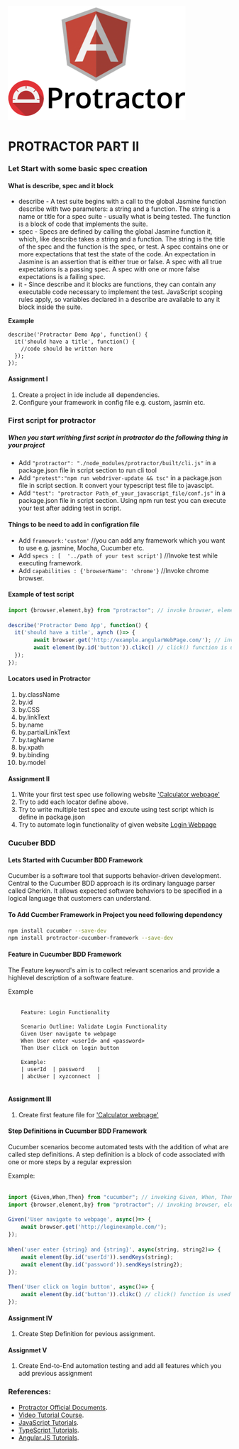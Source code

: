 ![Protractor](./images/protractorLogo.png)
# PROTRACTOR PART II


### Let Start with some basic spec creation

#### What is **describe**, **spec** and **it** block

* describe - A test suite begins with a call to the global Jasmine function describe with two parameters: a string and a function. The string is a name or title for a spec suite - usually what is being tested. The function is a block of code that implements the suite.
* spec - Specs are defined by calling the global Jasmine function it, which, like describe takes a string and a function. The string is the title of the spec and the function is the spec, or test. A spec contains one or more expectations that test the state of the code. An expectation in Jasmine is an assertion that is either true or false. A spec with all true expectations is a passing spec. A spec with one or more false expectations is a failing spec.
* it - Since describe and it blocks are functions, they can contain any executable code necessary to implement the test. JavaScript scoping rules apply, so variables declared in a describe are available to any it block inside the suite.

**Example**

```javacript
describe('Protractor Demo App', function() {
  it('should have a title', function() {
    //code should be written here
  });
});
```

#### Assignment I

1. Create a project in ide include all dependencies.
2. Configure your framework in config file e.g. custom, jasmin etc.

### First script for protractor 

##### When you start writhing first script in protractor do the following thing in your project
* Add ``"protractor": "./node_modules/protractor/built/cli.js"`` in a package.json file in script section to run cli tool
* Add ``"pretest":"npm run webdriver-update && tsc"`` in a package.json file in script section. It convert your typescript test file to javascipt.
* Add ``"test": "protractor Path_of_your_javascript_file/conf.js"`` in a package.json file in script section. Using npm run test you can execute your test after adding test in script.

#### Things to be need to add in configration file

* Add ``framework:'custom'`` //you can add any framework which you want to use e.g. jasmine, Mocha, Cucumber etc.
* Add ``specs : [  '../path of your test script']`` //Invoke test while executing framework.
* Add ``capabilities : {'browserName': 'chrome'}`` //Invoke chrome browser.

#### Example of test script

```typescript
import {browser,element,by} from "protractor"; // invoke browser, element and by from protractor

describe('Protractor Demo App', function() {
  it('should have a title', aynch ()=> {
		await browser.get('http://example.angularWebPage.com/'); // invoke browser and navigate to the website
		await element(by.id('button')).clikc() // click() function is used here
  });
});

```

#### Locators used in Protractor 

1. by.className
2. by.id
3. by.CSS
4. by.linkText
5. by.name
6. by.partialLinkText
7. by.tagName
8. by.xpath
9. by.binding
10. by.model

#### Assignment II

1. Write your first test spec use following website ['Calculator webpage'](http://juliemr.github.io/protractor-demo/)
2. Try to add each locator define above.
3. Try to write multiple test spec and excute using test script which is define in package.json
4. Try to automate login functionality of given website [Login Webpage](https://www.globalsqa.com/angularJs-protractor/registration-login-example/#/login)



### Cucuber BDD 

#### Lets Started with Cucumber BDD Framework

Cucumber is a software tool that supports behavior-driven development. 
Central to the Cucumber BDD approach is its ordinary language parser called Gherkin. 
It allows expected software behaviors to be specified in a logical language that customers can understand.

#### To Add Cucmber Framework in Project you need following dependency

```sh
npm install cucumber --save-dev
npm install protractor-cucumber-framework --save-dev
```

#### Feature in Cucumber BDD Framework

The Feature keyword's aim is to collect relevant scenarios and provide a highlevel description of a software feature.

Example 
```feature
	
	Feature: Login Functionality
	
	Scenario Outline: Validate Login Functionality
	Given User navigate to webpage 
	When User enter <userId> and <password>
	Then User click on login button
	
	Example:
	| userId  | password    |
	| abcUser | xyzconnect  |
	
```

#### Assignment III

1. Create first feature file for ['Calculator webpage'](http://juliemr.github.io/protractor-demo/)

#### Step Definitions in Cucumber BDD Framework

Cucumber scenarios become automated tests with the addition of what are
called step definitions. A step definition is a block of code associated with one or
more steps by a regular expression

Example:
```javascript

import {Given,When,Then} from "cucumber"; // invoking Given, When, Then keyword from cucumber 
import {browser,element,by} from "protractor"; // invoking browser, element and by from protractor

Given('User navigate to webpage', async()=> {
    await browser.get('http://loginexample.com/');
});

When('user enter {string} and {string}', async(string, string2)=> {
    await element(by.id('userId')).sendKeys(string);
    await element(by.id('password')).sendKeys(string2);
});

Then('User click on login button', async()=> {
	await element(by.id('button')).clikc() // click() function is used here
});

```


#### Assignment IV

1. Create Step Definition for pevious assignment.


#### Assignmet V

1. Create End-to-End automation testing and add all features which you add previous assignment


### References:

- [Protractor Official Documents](https://www.protractortest.org/#/).
- [Video Tutorial Course](https://www.udemy.com/course/protractor-tutorial/).
- [JavaScript Tutorials](https://www.w3schools.com/js/).
- [TypeScript Tutorials](https://www.tutorialspoint.com/typescript/index.htm).
- [Angular.JS Tutorials](https://www.w3schools.com/angular/).



